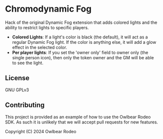 # Chromodynamic Fog

Hack of the original Dynamic Fog extension that adds colored lights and the ability to restrict lights to specific players.

- **Colored Lights**: If a light's color is black (the default), it will act as a regular Dynamic Fog light. If the color is anything else, it will add a glow effect in the selected color.
- **Per player lights**: If you set the 'owner only' field to owner only (the single person icon), then only the token owner and the GM will be able to see the light.

## License

GNU GPLv3

## Contributing

This project is provided as an example of how to use the Owlbear Rodeo SDK. As such it is unlikely that we will accept pull requests for new features.

Copyright (C) 2024 Owlbear Rodeo
